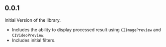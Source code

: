 ## 0.0.1

Initial Version of the library.

- Includes the ability to display processed result using `CIImagePreview` and `CIVideoPreview`.
- Includes initial filters.
